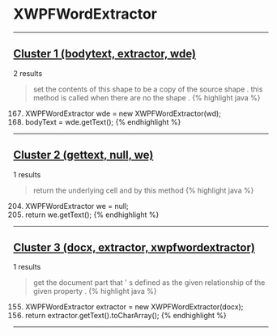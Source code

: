 # XWPFWordExtractor

***

## [Cluster 1 (bodytext, extractor, wde)](./1)
2 results
> set the contents of this shape to be a copy of the source shape . this method is called when there are no the shape . 
{% highlight java %}
167. XWPFWordExtractor wde = new XWPFWordExtractor(wd);
168. bodyText = wde.getText();
{% endhighlight %}

***

## [Cluster 2 (gettext, null, we)](./2)
1 results
> return the underlying cell and by this method 
{% highlight java %}
204. XWPFWordExtractor we = null;
215. return we.getText();
{% endhighlight %}

***

## [Cluster 3 (docx, extractor, xwpfwordextractor)](./3)
1 results
> get the document part that ' s defined as the given relationship of the given property . 
{% highlight java %}
155. XWPFWordExtractor extractor = new XWPFWordExtractor(docx);
156. return extractor.getText().toCharArray();
{% endhighlight %}

***

